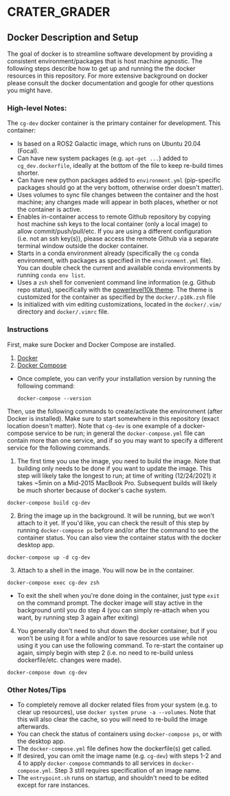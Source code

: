 # CRATER_GRADER

## Docker Description and Setup
The goal of docker is to streamline software development by providing a consistent environment/packages that is host machine agnostic. The following steps describe how to get up and running the the docker resources in this repository. For more extensive background on docker please consult the docker documentation and google for other questions you might have. 

### High-level Notes:
The `cg-dev` docker container is the primary container for development. This container:
- Is based on a ROS2 Galactic image, which runs on Ubuntu 20.04 (Focal).
- Can have new system packages (e.g. `apt-get ...`) added to `cg_dev.dockerfile`, ideally at the bottom of the file to keep re-build times shorter.
- Can have new python packages added to `environment.yml` (pip-specific packages should go at the very bottom, otherwise order doesn't matter).
- Uses volumes to sync file changes between the container and the host machine; any changes made will appear in both places, whether or not the container is active.
- Enables in-container access to remote Github repository by copying host machine ssh keys to the local container (only a local image) to allow commit/push/pull/etc. If you are using a different configuration (i.e. not an ssh key(s)), please access the remote Github via a separate terminal window outside the docker container.
- Starts in a conda environment already (specifically the `cg` conda environment, with packages as specified in the `environment.yml` file). You can double check the current and available conda environments by running `conda env list`.
- Uses a `zsh` shell for convenient command line information (e.g. Github repo status), specifically with the [powerlevel10k theme](https://github.com/romkatv/powerlevel10k). The theme is customized for the container as specified by the `docker/.p10k.zsh` file
- Is initialized with vim editing customizations, located in the `docker/.vim/` directory and `docker/.vimrc` file.

### Instructions
First, make sure Docker and Docker Compose are installed.
1. [Docker](https://docs.docker.com/desktop/)
2. [Docker Compose](https://docs.docker.com/compose/install/)
- Once complete, you can verify your installation version by running the following command:
  ```
  docker-compose --version
  ```

Then, use the following commands to create/activate the environment (after Docker is installed). Make sure to start somewhere in this repository (exact location doesn't matter). Note that `cg-dev` is one example of a docker-compose service to be run; in general the `docker-compose.yml` file can contain more than one service, and if so you may want to specify a different service for the following commands.

1. The first time you use the image, you need to build the image. Note that building only needs to be done if you want to update the image. This step will likely take the longest to run; at time of writing (12/24/2021) it takes ~5min on a Mid-2015 MacBook Pro. Subsequent builds will likely be much shorter because of docker's cache system.
```
docker-compose build cg-dev
```
2. Bring the image up in the background. It will be running, but we won't attach to it yet. If you'd like, you can check the result of this step by running `docker-compose ps` before and/or after the command to see the container status. You can also view the container status with the docker desktop app.
```
docker-compose up -d cg-dev
```
3. Attach to a shell in the image. You will now be in the container.
```
docker-compose exec cg-dev zsh
```
- To exit the shell when you're done doing in the container, just type `exit` on the command prompt. The docker image will stay active in the background until you do step 4 (you can simply re-attach when you want, by running step 3 again after exiting)
4. You generally don't need to shut down the docker container, but if you won't be using it for a while and/or to save resources use while not using it you can use the following command. To re-start the container up again, simply begin with step 2 (i.e. no need to re-build unless dockerfile/etc. changes were made).
```
docker-compose down cg-dev
```

### Other Notes/Tips
- To completely remove all docker related files from your system (e.g. to clear up resources), use `docker system prune -a --volumes`. Note that this will also clear the cache, so you will need to re-build the image afterwards.
- You can check the status of containers using `docker-compose ps`, or with the desktop app.
- The `docker-compose.yml` file defines how the dockerfile(s) get called.
- If desired, you can omit the image name (e.g. `cg-dev`) with steps 1-2 and 4 to apply `docker-compose` commands to all services in `docker-compose.yml`. Step 3 still requires specification of an image name.
- The `entrypoint.sh` runs on startup, and shouldn't need to be edited except for rare instances.